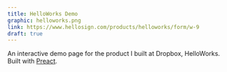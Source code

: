 ```yaml
---
title: HelloWorks Demo
graphic: helloworks.png
link: https://www.hellosign.com/products/helloworks/form/w-9
draft: true
---
```


An interactive demo page for the product I built at Dropbox, HelloWorks. Built with [Preact](https://preactjs.com/).
